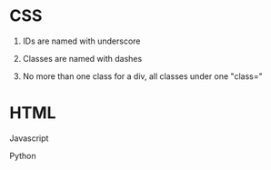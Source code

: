 CSS
====

1. IDs are named with underscore

2. Classes are named with dashes

3. No more than one class for a div, all classes under one "class="

HTML
====



Javascript


Python